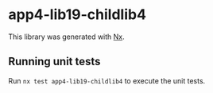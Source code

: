 # app4-lib19-childlib4

This library was generated with [Nx](https://nx.dev).

## Running unit tests

Run `nx test app4-lib19-childlib4` to execute the unit tests.

